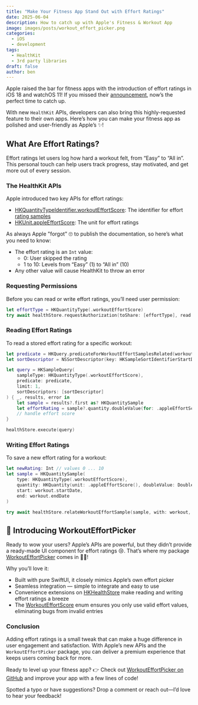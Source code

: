 ```yaml
---
title: "Make Your Fitness App Stand Out with Effort Ratings"
date: 2025-06-04
description: How to catch up with Apple's Fitness & Workout App
image: images/posts/workout_effort_picker.png
categories:
  - iOS
  - development
tags:
  - HealthKit
  - 3rd party libraries
draft: false
author: ben
---
```

Apple raised the bar for fitness apps with the introduction of effort ratings in iOS 18 and watchOS 11! If you missed their [announcement](https://www.youtube.com/shorts/SGPTKzZVpbc), now’s the perfect time to catch up.

With new `HealthKit` APIs, developers can also bring this highly-requested feature to their own apps. Here’s how you can make your fitness app as polished and user-friendly as Apple’s ✨!

## What Are Effort Ratings?

Effort ratings let users log how hard a workout felt, from “Easy” to “All in”. This personal touch can help users track progress, stay motivated, and get more out of every session.

### The HealthKit APIs

Apple introduced two key APIs for effort ratings:

- [HKQuantityTypeIdentifier.workoutEffortScore](https://developer.apple.com/documentation/healthkit/hkquantitytypeidentifier/workouteffortscore): The identifier for effort [rating samples](https://developer.apple.com/documentation/healthkit/hksampletype)
- [HKUnit.appleEffortScore](https://developer.apple.com/documentation/healthkit/hkunit/appleeffortscore()): The unit for effort ratings

As always Apple "forgot" 🙄 to publish the documentation, so here’s what you need to know:

- The effort rating is an `Int` value:
    - 0: User skipped the rating
    - 1 to 10: Levels from “Easy” (1) to “All in” (10)
- Any other value will cause HealthKit to throw an error

### Requesting Permissions

Before you can read or write effort ratings, you’ll need user permission:

```swift
let effortType = HKQuantityType(.workoutEffortScore)
try await healthStore.requestAuthorization(toShare: [effortType], read: [effortType])
```

### Reading Effort Ratings

To read a stored effort rating for a specific workout:

```swift
let predicate = HKQuery.predicateForWorkoutEffortSamplesRelated(workout: workout, activity: nil)
let sortDescriptor = NSSortDescriptor(key: HKSampleSortIdentifierStartDate, ascending: false)

let query = HKSampleQuery(
    sampleType: HKQuantityType(.workoutEffortScore),
    predicate: predicate,
    limit: 1,
    sortDescriptors: [sortDescriptor]
) { _, results, error in
    let sample = results?.first as? HKQuantitySample
    let effortRating = sample?.quantity.doubleValue(for: .appleEffortScore())
    // handle effort score
}

healthStore.execute(query)
```

### Writing Effort Ratings

To save a new effort rating for a workout:

```swift
let newRating: Int // values 0 ... 10
let sample = HKQuantitySample(
    type: HKQuantityType(.workoutEffortScore),
    quantity: HKQuantity(unit: .appleEffortScore(), doubleValue: Double(newRating)),
    start: workout.startDate,
    end: workout.endDate
)

try await healthStore.relateWorkoutEffortSample(sample, with: workout, activity: nil)
```

## 🚀 Introducing WorkoutEffortPicker

Ready to wow your users? Apple’s APIs are powerful, but they didn’t provide a ready-made UI component for effort ratings 😢. That’s where my package [WorkoutEffortPicker](https://github.com/benrudhart/WorkoutEffortPicker) comes in 🎉🎁!

Why you’ll love it:
- Built with pure SwiftUI, it closely mimics Apple’s own effort picker
- Seamless integration — simple to integrate and easy to use
- Convenience extensions on [HKHealthStore](https://github.com/benrudhart/WorkoutEffortPicker/blob/main/Sources/WorkoutEffortPicker/Helper/HKHealthStore%2BWorkoutEffortScore.swift) make reading and writing effort ratings a breeze
- The [WorkoutEffortScore](https://github.com/benrudhart/WorkoutEffortPicker/blob/main/Sources/WorkoutEffortPicker/WorkoutEffortScore.swift) enum ensures you only use valid effort values, eliminating bugs from invalid entries

### Conclusion

Adding effort ratings is a small tweak that can make a huge difference in user engagement and satisfaction. With Apple’s new APIs and the `WorkoutEffortPicker` package, you can deliver a premium experience that keeps users coming back for more.

Ready to level up your fitness app? 👉 Check out [WorkoutEffortPicker on GitHub](https://github.com/benrudhart/WorkoutEffortPicker) and improve your app with a few lines of code!

Spotted a typo or have suggestions? Drop a comment or reach out—I’d love to hear your feedback!